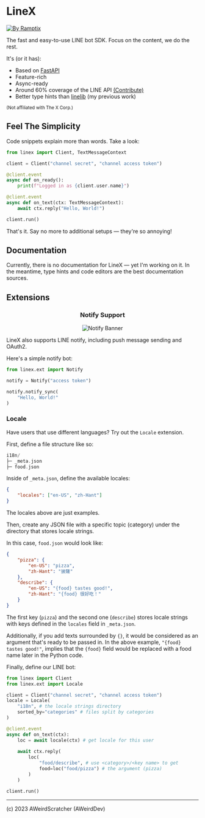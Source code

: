# LineX

[![By Ramptix](https://img.shields.io/badge/%E2%AC%9C%20%E2%94%82%20By%20Ramptix-%23202020?style=for-the-badge)](https://github.com/ramptix)

The fast and easy-to-use LINE bot SDK. Focus on the content, we do the rest.

It's (or it has):

- Based on [FastAPI](https://fastapi.tiangolo.com)
- Feature-rich
- Async-ready
- Around 60% coverage of the LINE API [(Contribute)](https://github.com/AWeirdScratcher/linex/fork)
- Better type hints than [linelib](https://github.com/AWeirdScratcher/linelib) (my previous work)

<sub>(Not affiliated with The X Corp.)</sub>

## Feel The Simplicity

Code snippets explain more than words. Take a look:

```python
from linex import Client, TextMessageContext

client = Client("channel secret", "channel access token")

@client.event
async def on_ready():
    print(f"Logged in as {client.user.name}")

@client.event
async def on_text(ctx: TextMessageContext):
    await ctx.reply("Hello, World!")

client.run()
```

That's it. Say no more to additional setups — they're so annoying!

## Documentation

Currently, there is no documentation for LineX — yet I'm working on it. In the meantime, type hints and code editors are the best documentation sources.

## Extensions

<div align="center">

### Notify Support
![Notify Banner](https://scdn.line-apps.com/n/line_notice/img/pc/img_lp02_en.png)


</div>

LineX also supports LINE notify, including push message sending and OAuth2.

Here's a simple notify bot:

```python
from linex.ext import Notify

notify = Notify("access token")

notify.notify_sync(
    "Hello, World!"
)
```

### Locale

Have users that use different languages? Try out the `Locale` extension.

First, define a file structure like so:

```haskell
i18n/
├─ _meta.json
├─ food.json
```

Inside of `_meta.json`, define the available locales:

```json
{
    "locales": ["en-US", "zh-Hant"]
}
```

The locales above are just examples.

Then, create any JSON file with a specific topic (category) under the directory that stores locale strings.

In this case, `food.json` would look like:

```json
{
    "pizza": {
        "en-US": "pizza",
        "zh-Hant": "披薩"
    },
    "describe": {
        "en-US": "{food} tastes good!",
        "zh-Hant": "{food} 很好吃！"
    }
}
```

The first key (`pizza`) and the second one (`describe`) stores locale strings with keys defined in the `locales` field in `_meta.json`.

Additionally, if you add texts surrounded by `{}`, it would be considered as an argument that's ready to be passed in. In the above example, `"{food} tastes good!"`, implies that the `{food}` field would be replaced with a food name later in the Python code.

Finally, define our LINE bot:

```python
from linex import Client
from linex.ext import Locale

client = Client("channel secret", "channel access token")
locale = Locale(
    "i18n", # the locale strings directory
    sorted_by="categories" # files split by categories
)

@client.event
async def on_text(ctx):
    loc = await locale(ctx) # get locale for this user
    
    await ctx.reply(
        loc(
            "food/describe", # use <category>/<key name> to get
            food=loc("food/pizza") # the argument (pizza)
        )
    )

client.run()
```

***

(c) 2023 AWeirdScratcher (AWeirdDev)
